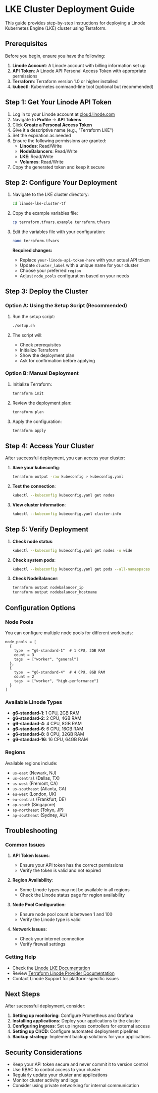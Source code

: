 # LKE Cluster Deployment Guide

This guide provides step-by-step instructions for deploying a Linode Kubernetes Engine (LKE) cluster using Terraform.

## Prerequisites

Before you begin, ensure you have the following:

1. **Linode Account**: A Linode account with billing information set up
2. **API Token**: A Linode API Personal Access Token with appropriate permissions
3. **Terraform**: Terraform version 1.0 or higher installed
4. **kubectl**: Kubernetes command-line tool (optional but recommended)

## Step 1: Get Your Linode API Token

1. Log in to your Linode account at [cloud.linode.com](https://cloud.linode.com)
2. Navigate to **Profile** → **API Tokens**
3. Click **Create a Personal Access Token**
4. Give it a descriptive name (e.g., "Terraform LKE")
5. Set the expiration as needed
6. Ensure the following permissions are granted:
   - **Linodes**: Read/Write
   - **NodeBalancers**: Read/Write
   - **LKE**: Read/Write
   - **Volumes**: Read/Write
7. Copy the generated token and keep it secure

## Step 2: Configure Your Deployment

1. Navigate to the LKE cluster directory:
   ```bash
   cd linode-lke-cluster-tf
   ```

2. Copy the example variables file:
   ```bash
   cp terraform.tfvars.example terraform.tfvars
   ```

3. Edit the variables file with your configuration:
   ```bash
   nano terraform.tfvars
   ```

   **Required changes:**
   - Replace `your-linode-api-token-here` with your actual API token
   - Update `cluster_label` with a unique name for your cluster
   - Choose your preferred `region`
   - Adjust `node_pools` configuration based on your needs

## Step 3: Deploy the Cluster

### Option A: Using the Setup Script (Recommended)

1. Run the setup script:
   ```bash
   ./setup.sh
   ```

2. The script will:
   - Check prerequisites
   - Initialize Terraform
   - Show the deployment plan
   - Ask for confirmation before applying

### Option B: Manual Deployment

1. Initialize Terraform:
   ```bash
   terraform init
   ```

2. Review the deployment plan:
   ```bash
   terraform plan
   ```

3. Apply the configuration:
   ```bash
   terraform apply
   ```

## Step 4: Access Your Cluster

After successful deployment, you can access your cluster:

1. **Save your kubeconfig**:
   ```bash
   terraform output -raw kubeconfig > kubeconfig.yaml
   ```

2. **Test the connection**:
   ```bash
   kubectl --kubeconfig kubeconfig.yaml get nodes
   ```

3. **View cluster information**:
   ```bash
   kubectl --kubeconfig kubeconfig.yaml cluster-info
   ```

## Step 5: Verify Deployment

1. **Check node status**:
   ```bash
   kubectl --kubeconfig kubeconfig.yaml get nodes -o wide
   ```

2. **Check system pods**:
   ```bash
   kubectl --kubeconfig kubeconfig.yaml get pods --all-namespaces
   ```

3. **Check NodeBalancer**:
   ```bash
   terraform output nodebalancer_ip
   terraform output nodebalancer_hostname
   ```

## Configuration Options

### Node Pools

You can configure multiple node pools for different workloads:

```hcl
node_pools = [
  {
    type  = "g6-standard-1"  # 1 CPU, 2GB RAM
    count = 3
    tags  = ["worker", "general"]
  },
  {
    type  = "g6-standard-4"  # 4 CPU, 8GB RAM
    count = 2
    tags  = ["worker", "high-performance"]
  }
]
```

### Available Linode Types

- **g6-standard-1**: 1 CPU, 2GB RAM
- **g6-standard-2**: 2 CPU, 4GB RAM
- **g6-standard-4**: 4 CPU, 8GB RAM
- **g6-standard-6**: 6 CPU, 16GB RAM
- **g6-standard-8**: 8 CPU, 32GB RAM
- **g6-standard-16**: 16 CPU, 64GB RAM

### Regions

Available regions include:
- `us-east` (Newark, NJ)
- `us-central` (Dallas, TX)
- `us-west` (Fremont, CA)
- `us-southeast` (Atlanta, GA)
- `eu-west` (London, UK)
- `eu-central` (Frankfurt, DE)
- `ap-south` (Singapore)
- `ap-northeast` (Tokyo, JP)
- `ap-southeast` (Sydney, AU)

## Troubleshooting

### Common Issues

1. **API Token Issues**:
   - Ensure your API token has the correct permissions
   - Verify the token is valid and not expired

2. **Region Availability**:
   - Some Linode types may not be available in all regions
   - Check the Linode status page for region availability

3. **Node Pool Configuration**:
   - Ensure node pool count is between 1 and 100
   - Verify the Linode type is valid

4. **Network Issues**:
   - Check your internet connection
   - Verify firewall settings

### Getting Help

- Check the [Linode LKE Documentation](https://www.linode.com/docs/products/compute/kubernetes/)
- Review [Terraform Linode Provider Documentation](https://registry.terraform.io/providers/linode/linode/latest/docs)
- Contact Linode Support for platform-specific issues

## Next Steps

After successful deployment, consider:

1. **Setting up monitoring**: Configure Prometheus and Grafana
2. **Installing applications**: Deploy your applications to the cluster
3. **Configuring ingress**: Set up ingress controllers for external access
4. **Setting up CI/CD**: Configure automated deployment pipelines
5. **Backup strategy**: Implement backup solutions for your applications

## Security Considerations

- Keep your API token secure and never commit it to version control
- Use RBAC to control access to your cluster
- Regularly update your cluster and applications
- Monitor cluster activity and logs
- Consider using private networking for internal communication
